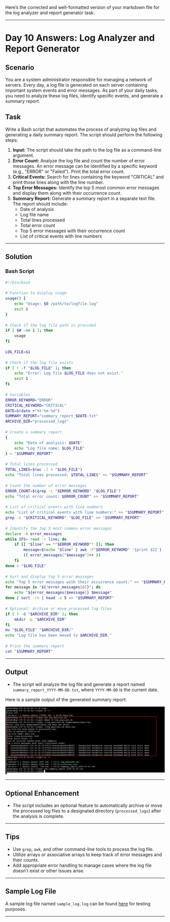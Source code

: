 Here’s the corrected and well-formatted version of your markdown file for the log analyzer and report generator task:

---

# Day 10 Answers: Log Analyzer and Report Generator

## Scenario

You are a system administrator responsible for managing a network of servers. Every day, a log file is generated on each server containing important system events and error messages. As part of your daily tasks, you need to analyze these log files, identify specific events, and generate a summary report.

## Task

Write a Bash script that automates the process of analyzing log files and generating a daily summary report. The script should perform the following steps:

1. **Input:** The script should take the path to the log file as a command-line argument.
2. **Error Count:** Analyze the log file and count the number of error messages. An error message can be identified by a specific keyword (e.g., "ERROR" or "Failed"). Print the total error count.
3. **Critical Events:** Search for lines containing the keyword "CRITICAL" and print those lines along with the line number.
4. **Top Error Messages:** Identify the top 5 most common error messages and display them along with their occurrence count.
5. **Summary Report:** Generate a summary report in a separate text file. The report should include:
   - Date of analysis
   - Log file name
   - Total lines processed
   - Total error count
   - Top 5 error messages with their occurrence count
   - List of critical events with line numbers

---

## Solution

### Bash Script

```bash
#!/bin/bash

# Function to display usage
usage() {
    echo "Usage: $0 /path/to/logfile.log"
    exit 1
}

# Check if the log file path is provided
if [ $# -ne 1 ]; then
    usage
fi

LOG_FILE=$1

# Check if the log file exists
if [ ! -f "$LOG_FILE" ]; then
    echo "Error: Log file $LOG_FILE does not exist."
    exit 1
fi

# Variables
ERROR_KEYWORD="ERROR"
CRITICAL_KEYWORD="CRITICAL"
DATE=$(date +"%Y-%m-%d")
SUMMARY_REPORT="summary_report_$DATE.txt"
ARCHIVE_DIR="processed_logs"

# Create a summary report
{
    echo "Date of analysis: $DATE"
    echo "Log file name: $LOG_FILE"
} > "$SUMMARY_REPORT"

# Total lines processed
TOTAL_LINES=$(wc -l < "$LOG_FILE")
echo "Total lines processed: $TOTAL_LINES" >> "$SUMMARY_REPORT"

# Count the number of error messages
ERROR_COUNT=$(grep -c "$ERROR_KEYWORD" "$LOG_FILE")
echo "Total error count: $ERROR_COUNT" >> "$SUMMARY_REPORT"

# List of critical events with line numbers
echo "List of critical events with line numbers:" >> "$SUMMARY_REPORT"
grep -n "$CRITICAL_KEYWORD" "$LOG_FILE" >> "$SUMMARY_REPORT"

# Identify the top 5 most common error messages
declare -A error_messages
while IFS= read -r line; do
    if [[ "$line" == *"$ERROR_KEYWORD"* ]]; then
        message=$(echo "$line" | awk -F"$ERROR_KEYWORD" '{print $2}')
        (( error_messages["$message"]++ ))
    fi
done < "$LOG_FILE"

# Sort and display top 5 error messages
echo "Top 5 error messages with their occurrence count:" >> "$SUMMARY_REPORT"
for message in "${!error_messages[@]}"; do
    echo "${error_messages[$message]} $message"
done | sort -rn | head -n 5 >> "$SUMMARY_REPORT"

# Optional: Archive or move processed log files
if [ ! -d "$ARCHIVE_DIR" ]; then
    mkdir -p "$ARCHIVE_DIR"
fi
mv "$LOG_FILE" "$ARCHIVE_DIR/"
echo "Log file has been moved to $ARCHIVE_DIR."

# Print the summary report
cat "$SUMMARY_REPORT"
```

---

## Output

- The script will analyze the log file and generate a report named `summary_report_YYYY-MM-DD.txt`, where `YYYY-MM-DD` is the current date.

Here is a sample output of the generated summary report:

 ![image](image/logs.png)

---

## Optional Enhancement

- The script includes an optional feature to automatically archive or move the processed log files to a designated directory (`processed_logs`) after the analysis is complete.

---

## Tips

- Use `grep`, `awk`, and other command-line tools to process the log file.
- Utilize arrays or associative arrays to keep track of error messages and their counts.
- Add appropriate error handling to manage cases where the log file doesn’t exist or other issues arise.

---

## Sample Log File

A sample log file named `sample_log.log` can be found [here](https://github.com/logpai/loghub/blob/master/Zookeeper/Zookeeper_2k.log) for testing purposes.

---

